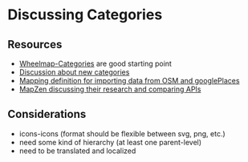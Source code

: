 # Discussing Categories

## Resources
- [Wheelmap-Categories](https://wheelmap.org/node_types) are good starting point
- [Discussion about new categories](https://docs.google.com/spreadsheets/d/12yuBoD8HNaC0sMH3JgLQlImz8NOMcaYgY0kRQpMDlSQ/edit#gid=1897137213)
- [Mapping definition for importing data from OSM and googlePlaces](https://docs.google.com/spreadsheets/d/1MCjV0_lHllNjiHrC8iotZX4ZddAR7bOIqmsT3eZRb6I/edit?pli=1#gid=218507801)
- [MapZen discussing their research and comparing APIs](https://github.com/pelias/pelias/wiki/Taxonomy-v1)

## Considerations
- icons-icons (format should be flexible between svg, png, etc.)
- need some kind of hierarchy (at least one parent-level)
- need to be translated and localized


